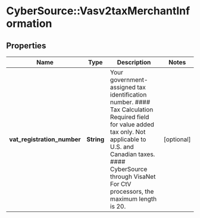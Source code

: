 # CyberSource::Vasv2taxMerchantInformation

## Properties
Name | Type | Description | Notes
------------ | ------------- | ------------- | -------------
**vat_registration_number** | **String** | Your government-assigned tax identification number.  #### Tax Calculation Required field for value added tax only. Not applicable to U.S. and Canadian taxes.  #### CyberSource through VisaNet For CtV processors, the maximum length is 20.  | [optional] 


